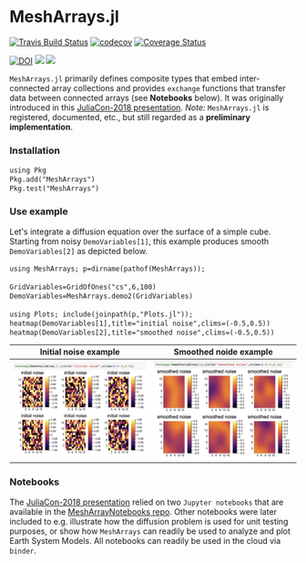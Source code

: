 # MeshArrays.jl


[![Travis Build Status](https://travis-ci.org/juliaclimate/MeshArrays.jl.svg?branch=master)](https://travis-ci.org/juliaclimate/MeshArrays.jl)
[![codecov](https://codecov.io/gh/juliaclimate/MeshArrays.jl/branch/master/graph/badge.svg)](https://codecov.io/gh/juliaclimate/MeshArrays.jl)
[![Coverage Status](https://coveralls.io/repos/github/juliaclimate/MeshArrays.jl/badge.svg?branch=master)](https://coveralls.io/github/juliaclimate/MeshArrays.jl?branch=master)

[![DOI](https://zenodo.org/badge/143987632.svg)](https://zenodo.org/badge/latestdoi/143987632)
[![](https://img.shields.io/badge/docs-stable-blue.svg)](https://juliaclimate.github.io/MeshArrays.jl/stable)
[![](https://img.shields.io/badge/docs-dev-blue.svg)](https://juliaclimate.github.io/MeshArrays.jl/dev)

`MeshArrays.jl` primarily defines composite types that embed inter-connected array collections and provides `exchange` functions that transfer data between connected arrays (see **Notebooks** below). It was originally introduced in this [JuliaCon-2018 presentation](https://youtu.be/RDxAy_zSUvg). _Note:_ `MeshArrays.jl` is registered, documented, etc., but still regarded as a **preliminary implementation**.

### Installation

```
using Pkg
Pkg.add("MeshArrays")
Pkg.test("MeshArrays")
```

### Use example

Let's integrate a diffusion equation over the surface of a simple cube. Starting from noisy `DemoVariables[1]`, this example produces smooth `DemoVariables[2]` as depicted below.

```
using MeshArrays; p=dirname(pathof(MeshArrays));

GridVariables=GridOfOnes("cs",6,100)
DemoVariables=MeshArrays.demo2(GridVariables)

using Plots; include(joinpath(p,"Plots.jl"));
heatmap(DemoVariables[1],title="initial noise",clims=(-0.5,0.5))
heatmap(DemoVariables[2],title="smoothed noise",clims=(-0.5,0.5))
```

Initial noise example           |  Smoothed noide example
:------------------------------:|:---------------------------------:
![](docs/images/noise_raw.png)  |  ![](docs/images/noise_smooth.png)

### Notebooks

The [JuliaCon-2018 presentation](https://youtu.be/RDxAy_zSUvg) relied on two `Jupyter notebooks` that are available in the [MeshArrayNotebooks repo](https://github.com/gaelforget/MeshArrayNotebooks.git). Other notebooks were later included to e.g. illustrate how the diffusion problem is used for unit testing purposes, or show how `MeshArrays` can readily be used to analyze and plot Earth System Models. All notebooks can readily be used in the cloud via `binder`.
